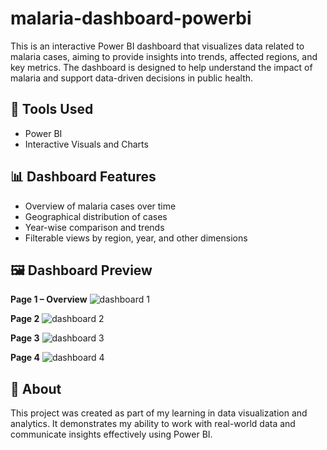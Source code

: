 # malaria-dashboard-powerbi
This is an interactive Power BI dashboard that visualizes data related to malaria cases, aiming to provide insights into trends, affected regions, and key metrics. The dashboard is designed to help understand the impact of malaria and support data-driven decisions in public health.

## 🔧 Tools Used
- Power BI
- Interactive Visuals and Charts

## 📊 Dashboard Features
- Overview of malaria cases over time
- Geographical distribution of cases
- Year-wise comparison and trends
- Filterable views by region, year, and other dimensions

## 🖼️ Dashboard Preview

**Page 1 – Overview**
![dashboard 1](https://github.com/user-attachments/assets/35f42ade-79a5-4133-ac8d-b70c69f52250)

**Page 2**
![dashboard 2](https://github.com/user-attachments/assets/5cb1770c-04ef-4233-8ca5-9eae8e33cecf)

**Page 3**
![dashboard 3](https://github.com/user-attachments/assets/d7278ea8-2212-4364-8131-ce6bf535db48)

**Page 4**
![dashboard 4](https://github.com/user-attachments/assets/71e1e687-e28e-4323-879c-590eb9f0d161)

## 📌 About
This project was created as part of my learning in data visualization and analytics. It demonstrates my ability to work with real-world data and communicate insights effectively using Power BI.
